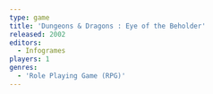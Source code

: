 ```yaml
---
type: game
title: 'Dungeons & Dragons : Eye of the Beholder'
released: 2002
editors: 
  - Infogrames
players: 1
genres:
  - 'Role Playing Game (RPG)'
---
```

